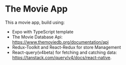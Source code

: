# The Movie App

This a movie app, build using:
- Expo with TypeScript template
- The Movie Database Api: https://www.themoviedb.org/documentation/api 
- Redux-Toolkit and React-Redux for store Management
- React-query(v4beta) for fetching and catching data: https://tanstack.com/query/v4/docs/react-native.